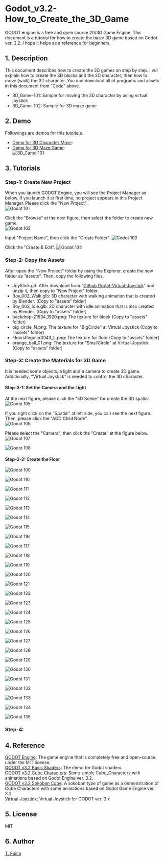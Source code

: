 # Godot_v3.2-How_to_Create_the_3D_Game
GODOT engine is a free and open source 2D/3D Game Engine. This document is a tutorial for how to create the basic 3D game based on Godot ver. 3.2. I hope it helps as a reference for beginners.  
  
## 1. Description
This document describes how to create the 3D games on step by step. I will explain how to create the 3D blocks and the 3D character, then how to move (walk) the 3D character. You can download all of programs and assets in this document from "Code" above.   
- 3D_Game-101: Sample for moving the 3D character by using virtual joystick   
- 3D_Game-102: Sample for 3D maze game  
  
## 2. Demo
Followings are demos for this tutorials.  
- [Demo for 3D Character Move](https://github.com/To-Fujita/Godot_v3.2-How_to_Create_the_3D_Game/tree/main/3D_Game-101/3D_Game-101.html):   
- [Demo for 3D Maze Game](https://github.com/To-Fujita/Godot_v3.2-How_to_Create_the_3D_Game/tree/main/3D_Game-102/3D_Game-102.html):   
![3D_Game 101](https://github.com/To-Fujita/Images/blob/master/3D_Game-001.gif "Demo for 3D Game 101")  

## 3. Tutorials

### Step-1: Create New Project
When you launch GODOT Engine, you will see the Project Manager as below. If you launch it at first time, no project appears in this Project Manager. Please click the "New Project".  
![Godot 101](https://github.com/To-Fujita/Images/blob/master/Godot-101.jpg "Godot 101")  
  
Click the "Browse" at the next figure, then select the folder to create new game.  
![Godot 102](https://github.com/To-Fujita/Images/blob/master/Godot-102.jpg "Godot 102") 
  
Input "Project Name", then click the "Create Folder".
![Godot 103](https://github.com/To-Fujita/Images/blob/master/Godot-103.jpg "Godot 103")  
  
Click the "Create & Edit". 
![Godot 104](https://github.com/To-Fujita/Images/blob/master/Godot-104.jpg "Godot 104") 
  
### Step-2: Copy the Assets
After open the "New Project" folder by using the Explorer, create the new folder as "assets". Then, copy the following files.  
- JoyStick.gd: After download from "[Github Godot-Virtual-Joystick](https://github.com/rodrigofbm/Godot-Virtual-Joystick)" and unzip it, then copy to "New Project" folder.  
- Boy_002_Walk.glb: 3D character with walking animation that is created by Blender. (Copy to "assets" folder)  
- Boy_003_Idle.glb: 3D character with idle animation that is also created by Blender. (Copy to "assets" folder)  
- backdrop-21534_1920.png: The texture for block (Copy to "assets" folder)  
- big_circle_N.png: The texture for "BigCircle" at Virtual Joystick (Copy to "assets" folder)  
- FloorsRegular0043_L.png: The texture for floor (Copy to "assets" folder)  
- orange_ball_01.png: The texture for "SmallCircle" at Virtual Joystick (Copy to "assets" folder)  
  
### Step-3: Create the Materials for 3D Game  
It is needed some objects, a light and a camera to create 3D game. Additionally, "Virtual Joystick" is needed to control the 3D character.

#### Step-3-1: Set the Camera and the Light  
At the next figure, please click the "3D Scene" for create the 3D spatial.
![Godot 105](https://github.com/To-Fujita/Images/blob/master/Godot-105.jpg "Godot 105")  
  
If you right click on the "Spatial" at left side, you can see the next figure. Then, please click the "ADD Child Node".   
![Godot 106](https://github.com/To-Fujita/Images/blob/master/Godot-106.jpg "Godot 106")  
  
Please select the "Camera", then click the "Create" at the figure below.  
![Godot 107](https://github.com/To-Fujita/Images/blob/master/Godot-107.jpg "Godot 107")  

![Godot 108](https://github.com/To-Fujita/Images/blob/master/Godot-108.jpg "Godot 108")  

#### Step-3-2: Create the Floor

![Godot 109](https://github.com/To-Fujita/Images/blob/master/Godot-109.jpg "Godot 109")  

![Godot 110](https://github.com/To-Fujita/Images/blob/master/Godot-110.jpg "Godot 110")  

![Godot 111](https://github.com/To-Fujita/Images/blob/master/Godot-111.jpg "Godot 111")  

![Godot 112](https://github.com/To-Fujita/Images/blob/master/Godot-112.jpg "Godot 112")  

![Godot 113](https://github.com/To-Fujita/Images/blob/master/Godot-113.jpg "Godot 113")  

![Godot 114](https://github.com/To-Fujita/Images/blob/master/Godot-104.jpg "Godot 114")  

![Godot 115](https://github.com/To-Fujita/Images/blob/master/Godot-115.jpg "Godot 115")  

![Godot 116](https://github.com/To-Fujita/Images/blob/master/Godot-116.jpg "Godot 116")  

![Godot 117](https://github.com/To-Fujita/Images/blob/master/Godot-117.jpg "Godot 117")  

![Godot 118](https://github.com/To-Fujita/Images/blob/master/Godot-118.jpg "Godot 118")  

![Godot 119](https://github.com/To-Fujita/Images/blob/master/Godot-119.jpg "Godot 119")  

![Godot 120](https://github.com/To-Fujita/Images/blob/master/Godot-120.jpg "Godot 120")  

![Godot 121](https://github.com/To-Fujita/Images/blob/master/Godot-121.jpg "Godot 121")  

![Godot 122](https://github.com/To-Fujita/Images/blob/master/Godot-122.jpg "Godot 122")  

![Godot 123](https://github.com/To-Fujita/Images/blob/master/Godot-123.jpg "Godot 123")  

![Godot 124](https://github.com/To-Fujita/Images/blob/master/Godot-124.jpg "Godot 124")  

![Godot 125](https://github.com/To-Fujita/Images/blob/master/Godot-125.jpg "Godot 125")  

![Godot 126](https://github.com/To-Fujita/Images/blob/master/Godot-126.jpg "Godot 126")  

![Godot 127](https://github.com/To-Fujita/Images/blob/master/Godot-127.jpg "Godot 127")  

![Godot 128](https://github.com/To-Fujita/Images/blob/master/Godot-128.jpg "Godot 128")  

![Godot 129](https://github.com/To-Fujita/Images/blob/master/Godot-129.jpg "Godot 129")  

![Godot 130](https://github.com/To-Fujita/Images/blob/master/Godot-130.jpg "Godot 130")  

![Godot 131](https://github.com/To-Fujita/Images/blob/master/Godot-131.jpg "Godot 131")  

![Godot 132](https://github.com/To-Fujita/Images/blob/master/Godot-132.jpg "Godot 132")  

![Godot 133](https://github.com/To-Fujita/Images/blob/master/Godot-133.jpg "Godot 133")  

![Godot 134](https://github.com/To-Fujita/Images/blob/master/Godot-134.jpg "Godot 134")  

![Godot 135](https://github.com/To-Fujita/Images/blob/master/Godot-135.jpg "Godot 135") 

### Step-4: 


## 4. Reference
[GODOT Engine](https://godotengine.org/): The game engine that is completely free and open-source under the MIT license.  
[GODOT v3.2 Basic Shaders](https://github.com/To-Fujita/Godot_v3.2-Basic_Shaders): The demo for Godot shaders  
[GODOT v3.2 Cube Characters](https://github.com/To-Fujita/Godot_v3.2-Cube_Characters): Some simple Cube_Characters with animations based on Godot Engine ver. 3.2.  
[GODOT v3.2 Sokoban Cube](https://github.com/To-Fujita/Godot_v3.2-Sokoban_Cube): A sokoban type of game as a demonstration of Cube Characters with some animations based on Godot Game Engine ver. 3.2.  
[Virtual-Joystick](https://github.com/rodrigofbm/Godot-Virtual-Joystick): Virtual Joystick for GODOT ver. 3.x  

## 5. License
MIT  

## 6. Author
[T. Fujita](https://github.com/To-Fujita)  
